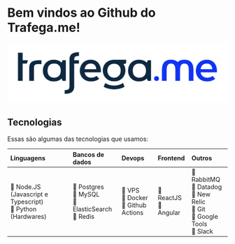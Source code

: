 # Bem vindos ao Github do Trafega.me!

![Banner Github](/images/TRAFEGAME_v2_1.png)

## Tecnologias

Essas são algumas das tecnologias que usamos:

|Linguagens|Bancos de dados|Devops|Frontend|Outros|
|:---|:--|:--|:--|:--|
|:blue_heart: Node.JS (Javascript e Typescript)<br>:blue_heart: Python (Hardwares)<br>|:blue_heart: Postgres<br>:blue_heart: MySQL<br>:blue_heart: ElasticSearch<br>:blue_heart: Redis<br>|:blue_heart: VPS<br>:blue_heart: Docker<br>:blue_heart: Github Actions|:blue_heart: ReactJS<br>:blue_heart: Angular<br>|:blue_heart: RabbitMQ<br>:blue_heart: Datadog<br>:blue_heart: New Relic<br>:blue_heart: Git<br>:blue_heart: Google Tools<br>:blue_heart: Slack<br>|

